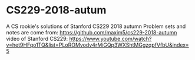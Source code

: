 # CS229-2018-autum
A CS rookie's solutions of Stanford CS229 2018 autumn 
Problem sets and notes are come from: https://github.com/maxim5/cs229-2018-autumn
video of Stanford CS229: https://www.youtube.com/watch?v=het9HFqo1TQ&list=PLoROMvodv4rMiGQp3WXShtMGgzqpfVfbU&index=5

